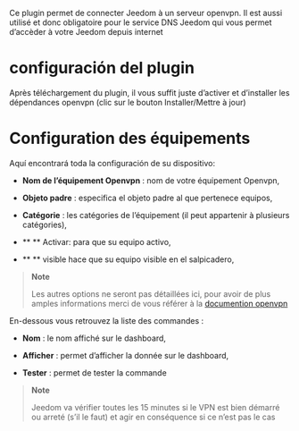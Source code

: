 Ce plugin permet de connecter Jeedom à un serveur openvpn. Il est aussi
utilisé et donc obligatoire pour le service DNS Jeedom qui vous permet
d’accèder à votre Jeedom depuis internet

configuración del plugin
=======================

Après téléchargement du plugin, il vous suffit juste d’activer et
d’installer les dépendances openvpn (clic sur le bouton Installer/Mettre
à jour)

Configuration des équipements 
=============================

Aquí encontrará toda la configuración de su dispositivo:

-   **Nom de l’équipement Openvpn** : nom de votre équipement Openvpn,

-   **Objeto padre** : especifica el objeto padre al que pertenece
    equipos,

-   **Catégorie** : les catégories de l’équipement (il peut appartenir à
    plusieurs catégories),

-   ** ** Activar: para que su equipo activo,

-   ** ** visible hace que su equipo visible en el salpicadero,

> **Note**
>
> Les autres options ne seront pas détaillées ici, pour avoir de plus
> amples informations merci de vous référer à la [documention
> openvpn](https://openvpn.net/index.php/open-source/documentation.html)

En-dessous vous retrouvez la liste des commandes :

-   **Nom** : le nom affiché sur le dashboard,

-   **Afficher** : permet d’afficher la donnée sur le dashboard,

-   **Tester** : permet de tester la commande

> **Note**
>
> Jeedom va vérifier toutes les 15 minutes si le VPN est bien démarré ou
> arreté (s’il le faut) et agir en conséquence si ce n’est pas le cas
